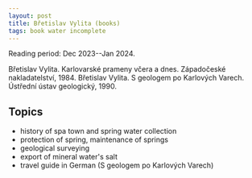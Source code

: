 ```yaml
---
layout: post
title: Břetislav Vylita (books)
tags: book water incomplete
---
```


Reading period: Dec 2023--Jan 2024.

Břetislav Vylita. Karlovarské prameny včera a dnes. Západočeské nakladatelství, 1984.
Břetislav Vylita. S geologem po Karlových Varech. Ústřední ústav geologický, 1990.


## Topics

- history of spa town and spring water collection
- protection of spring, maintenance of springs
- geological surveying
- export of mineral water's salt
- travel guide in German (S geologem po Karlových Varech)
